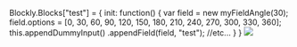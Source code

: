 Blockly.Blocks["test"] = {
	init:  function() {
		var field = new myFieldAngle(30);
		field.options = [0, 30, 60, 90, 120, 150, 180, 210, 240, 270, 300, 330, 360];
		this.appendDummyInput()
			.appendField(field, "test");
		//etc...
	}
}
<img src="https://fustyles.github.io/webduino/LinkIt7697/test_myFieldAngle_202208/myFieldAngle.png">

